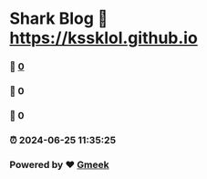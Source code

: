 # Shark Blog :link: https://kssklol.github.io 
### :page_facing_up: [0](https://kssklol.github.io/tag.html) 
### :speech_balloon: 0 
### :hibiscus: 0 
### :alarm_clock: 2024-06-25 11:35:25 
### Powered by :heart: [Gmeek](https://github.com/Meekdai/Gmeek)
